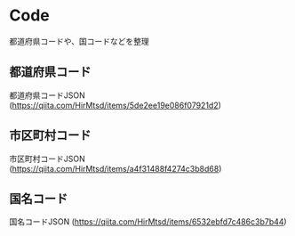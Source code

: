 # Code
都道府県コードや、国コードなどを整理

## 都道府県コード
都道府県コードJSON (https://qiita.com/HirMtsd/items/5de2ee19e086f07921d2)

## 市区町村コード
市区町村コードJSON (https://qiita.com/HirMtsd/items/a4f31488f4274c3b8d68)

## 国名コード
国名コードJSON (https://qiita.com/HirMtsd/items/6532ebfd7c486c3b7b44)

